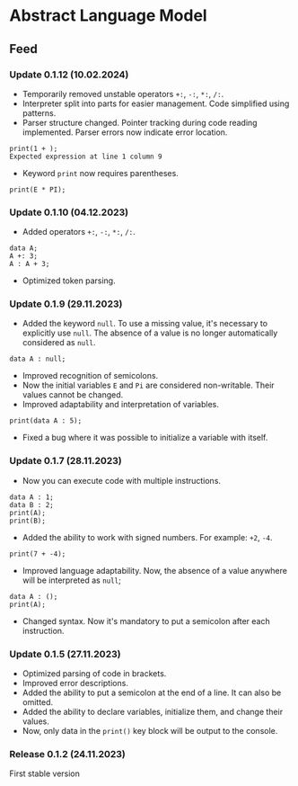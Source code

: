 # Abstract Language Model

## Feed

### Update 0.1.12 (10.02.2024)
- Temporarily removed unstable operators `+:`, `-:`, `*:`, `/:`.
- Interpreter split into parts for easier management. Code simplified using patterns.
- Parser structure changed. Pointer tracking during code reading implemented. Parser errors now indicate error location.
```alm
print(1 + );
Expected expression at line 1 column 9
```
- Keyword `print` now requires parentheses.
```alm
print(E * PI);
```

### Update 0.1.10 (04.12.2023)
- Added operators `+:`, `-:`, `*:`, `/:`.
```alm
data A;
A +: 3;
A : A + 3;
```
- Optimized token parsing.

### Update 0.1.9 (29.11.2023)
- Added the keyword `null`. To use a missing value, it's necessary to explicitly use `null`. The absence of a value is no longer automatically considered as `null`.
```alm
data A : null;
```
- Improved recognition of semicolons.
- Now the initial variables `E` and `Pi` are considered non-writable. Their values cannot be changed.
- Improved adaptability and interpretation of variables.
```alm
print(data A : 5);
```
- Fixed a bug where it was possible to initialize a variable with itself.


### Update 0.1.7 (28.11.2023)
- Now you can execute code with multiple instructions.
```alm
data A : 1;
data B : 2;
print(A);
print(B);
```
- Added the ability to work with signed numbers. For example: `+2`, `-4`.
```alm
print(7 + -4);
```
- Improved language adaptability. Now, the absence of a value anywhere will be interpreted as `null`;
```alm
data A : ();
print(A);
```
- Changed syntax. Now it's mandatory to put a semicolon after each instruction.

### Update 0.1.5 (27.11.2023)
- Optimized parsing of code in brackets.
- Improved error descriptions.
- Added the ability to put a semicolon at the end of a line. It can also be omitted.
- Added the ability to declare variables, initialize them, and change their values.
- Now, only data in the `print()` key block will be output to the console.

### Release 0.1.2 (24.11.2023)
First stable version